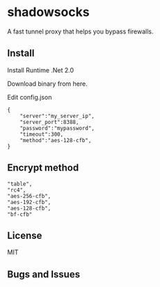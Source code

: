 shadowsocks
===============

A fast tunnel proxy that helps you bypass firewalls.

Install
-------

Install Runtime .Net 2.0

Download binary from here.

Edit config.json

    {
        "server":"my_server_ip",
        "server_port":8388,
        "password":"mypassword",
        "timeout":300,
        "method":"aes-128-cfb",
    }

Encrypt method
-----------------
 
    "table",
    "rc4",
    "aes-256-cfb",
    "aes-192-cfb",
    "aes-128-cfb",
    "bf-cfb"

License
-----------------
MIT

Bugs and Issues
----------------
